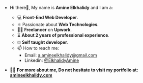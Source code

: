 - Hi there👋, My name is **Amine Elkhalidy** and I am a:
  - ‍💻 **Front-End Web Developer**.
  - ⚛️ Passionate about **Web Technologies**.
  - 👨‍💻 **Freelancer** on **Upwork**.
  - ⌛ **About 2 years of professional experience**.
  - 🤓 **Self taught developer**.
  - 📫 How to reach me:
    - Email: a.amineelkhalidy@gmail.com
    - Linkedin: [@ElkhalidyAmine](https://www.linkedin.com/in/amine-elkhalidy/)
 
 - 👨‍💻 **For more about me, Do not hesitate to visit my portfolio at: [amineelkhalidy.com](https://www.amineelkhalidy.com)**

   




